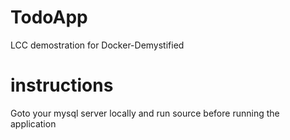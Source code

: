 # TodoApp
LCC demostration for Docker-Demystified

# instructions
Goto your mysql server locally and run 
source <path to todo.sql> before running the application


